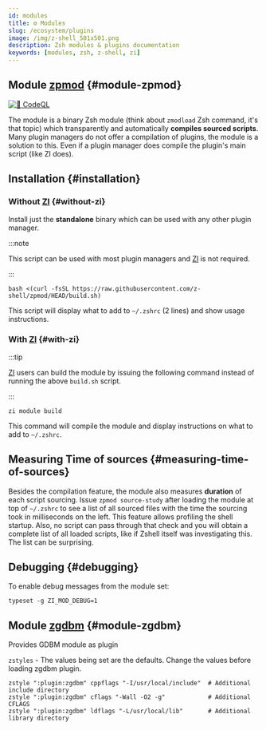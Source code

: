 ```yaml
---
id: modules
title: ⚙️ Modules
slug: /ecosystem/plugins
image: /img/z-shell_501x501.png
description: Zsh modules & plugins documentation
keywords: [modules, zsh, z-shell, zi]
---
```


## Module [zpmod](https://github.com/z-shell/zpmod) {#module-zpmod}

[![👾 CodeQL](https://github.com/z-shell/zpmod/actions/workflows/codeql-analysis.yml/badge.svg)](https://github.com/z-shell/zpmod/actions/workflows/codeql-analysis.yml)

The module is a binary Zsh module (think about `zmodload` Zsh command, it's that topic) which transparently and automatically **compiles sourced scripts**. Many plugin managers do not offer a compilation of plugins, the module is a solution to this. Even if a plugin manager does compile the plugin's main script (like ZI does).

## Installation {#installation}

### Without [ZI](https://github.com/z-shell/zi) {#without-zi}

Install just the **standalone** binary which can be used with any other plugin manager.

:::note

This script can be used with most plugin managers and [ZI](https://github.com/z-shell/zi) is not required.

:::

```shell
bash <(curl -fsSL https://raw.githubusercontent.com/z-shell/zpmod/HEAD/build.sh)
```

This script will display what to add to `~/.zshrc` (2 lines) and show usage instructions.

### With [ZI](https://github.com/z-shell/zi) {#with-zi}

:::tip

[ZI](https://github.com/z-shell/zi) users can build the module by issuing the following command instead of running the above `build.sh` script.

:::

```shell
zi module build
```

This command will compile the module and display instructions on what to add to `~/.zshrc`.

## Measuring Time of sources {#measuring-time-of-sources}

Besides the compilation feature, the module also measures **duration** of each script sourcing. Issue `zpmod source-study` after loading the module at top of `~/.zshrc` to see a list of all sourced files with the time the sourcing took in milliseconds on the left. This feature allows profiling the shell startup. Also, no script can pass through that check and you will obtain a complete list of all loaded scripts, like if Zshell itself was investigating this. The list can be surprising.

## Debugging {#debugging}

To enable debug messages from the module set:

```shell
typeset -g ZI_MOD_DEBUG=1
```

## Module [zgdbm](https://github.com/z-shell/zgdbm) {#module-zgdbm}

Provides GDBM module as plugin

`zstyles` - The values being set are the defaults. Change the values before loading zgdbm plugin.

```shell title="~/.zshrc"
zstyle ":plugin:zgdbm" cppflags "-I/usr/local/include"  # Additional include directory
zstyle ":plugin:zgdbm" cflags "-Wall -O2 -g"            # Additional CFLAGS
zstyle ":plugin:zgdbm" ldflags "-L/usr/local/lib"       # Additional library directory
```

